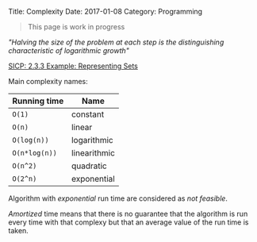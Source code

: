 Title: Complexity
Date: 2017-01-08
Category: Programming


> This page is work in progress

*"Halving the size of the problem at each step is the distinguishing characteristic of logarithmic growth"*

[SICP: 2.3.3 Example: Representing Sets](https://mitpress.mit.edu/sicp/full-text/book/book-Z-H-16.html#%_sec_2.3.3)

Main complexity names:

| Running time  | Name         |
|---------------|--------------|
| `O(1)`        | constant     |
| `O(n)`        | linear       |
| `O(log(n))`   | logarithmic  |
| `O(n*log(n))` | linearithmic |
| `O(n^2)`      | quadratic    |
| `O(2^n)`      | exponential  |

Algorithm with *exponential* run time are considered as *not feasible*.

*Amortized* time means that there is no guarantee that the algorithm is run every time with that complexy but that an
average value of the run time is taken.
